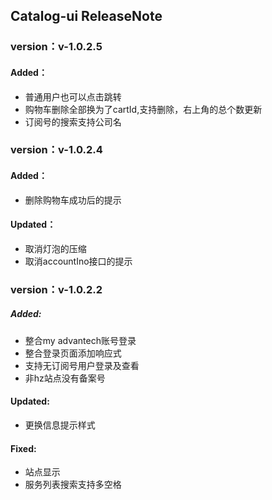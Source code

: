 ## Catalog-ui ReleaseNote

### version：v-1.0.2.5
####  Added：
- 普通用户也可以点击跳转
- 购物车删除全部换为了cartId,支持删除，右上角的总个数更新
- 订阅号的搜索支持公司名

### version：v-1.0.2.4
####  Added：
- 删除购物车成功后的提示
####  Updated：
- 取消灯泡的压缩
- 取消accountIno接口的提示

### version：v-1.0.2.2
##### Added:
- 整合my advantech账号登录
- 整合登录页面添加响应式
- 支持无订阅号用户登录及查看
- 非hz站点没有备案号
#### Updated:
- 更换信息提示样式
#### Fixed:
- 站点显示
- 服务列表搜索支持多空格
